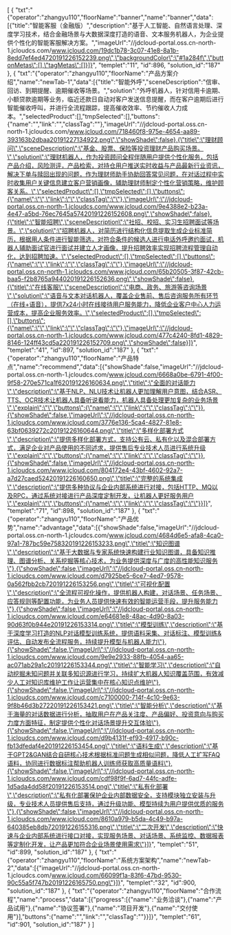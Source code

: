 [
	{
		"txt":"{\"operator\":\"zhangyu110\",\"floorName\":\"banner\",\"name\":\"banner\",\"data\":[{\"title\":\"智能客服（金融版）\",\"description\":\"基于人工智能、自然语言处理、深度学习技术，结合金融场景与大数据深度打造的语音、文本服务机器人，为企业提供个性化的智能客服解决方案。\",\"imageUrl\":\"//jdcloud-portal.oss.cn-north-1.jcloudcs.com/www.jcloud.com/19dc1b78-3c07-41e8-8a1b-8edd7ef4ed4720191226152239.png\",\"backgroundColor\":\"#1a284f\",\"buttonMetas\":[],\"tagMetas\":[]}]}",
		"templet":"11",
		"id":896,
		"solution_id":"187"
	},
	{
		"txt":"{\"operator\":\"zhangyu110\",\"floorName\":\"产品方案介绍\",\"name\":\"newTab-1\",\"data\":[{\"title\":\"智能外呼\",\"sceneDescription\":\"信审、回访、到期提醒、逾期催收等场景。\",\"solution\":\"外呼机器人，针对信用卡逾期、小额贷款逾期等业务，临近还款日自动对客户发送信息提醒，而在客户逾期后进行智能催收呼叫，并进行全流程跟踪，提高催收效率、节约催收人力成本。\",\"selectedProduct\":[],\"tmpSelected\":[],\"buttons\":{\"name\":\"\",\"link\":\"\",\"classTag\":\"\"},\"imageUrl\":\"//jdcloud-portal.oss.cn-north-1.jcloudcs.com/www.jcloud.com/718460f8-975e-4654-aa89-393163b2dbaa20191227134922.png\",\"showShade\":false},{\"title\":\"理财顾问\",\"sceneDescription\":\"基金、股票、保险等投资理财产品购买场景。\",\"solution\":\"理财机器人，作为投资顾问全程伴随用户提供个性化服务，包括产品介绍，风险测评，产品检索，对持仓用户推送实时收益与产品最新行业资讯，解决下单与赎回出现的问题，作为理财师助手协助回答常见问题，在对话过程中实时收集用户关键信息建立客户营销画像，辅助理财师制定个性化营销策略，维护顾客关系。\",\"selectedProduct\":[],\"tmpSelected\":[],\"buttons\":{\"name\":\"\",\"link\":\"\",\"classTag\":\"\"},\"imageUrl\":\"//jdcloud-portal.oss.cn-north-1.jcloudcs.com/www.jcloud.com/9e4388e2-b23a-4e47-a5bd-76ec7645a57420191226152608.png\",\"showShade\":false},{\"title\":\"智能招聘\",\"sceneDescription\":\"社招、校招、实习生招聘面试等场景。\",\"solution\":\"招聘机器人，对简历进行结构化信息提取生成企业标准简历，根据用人条件进行智能筛选，对符合条件的候选人进行电话外呼邀约面试，机器人辅助面试官进行面试并建立人才画像，提升招聘效率实现招聘流程管理自动化，达到招聘加速。\",\"selectedProduct\":[],\"tmpSelected\":[],\"buttons\":{\"name\":\"\",\"link\":\"\",\"classTag\":\"\"},\"imageUrl\":\"//jdcloud-portal.oss.cn-north-1.jcloudcs.com/www.jcloud.com/65b20505-3f87-42cb-baa5-f2b8765a944020191226152636.png\",\"showShade\":false},{\"title\":\"在线客服\",\"sceneDescription\":\"电商、政务、旅游等咨询场景\",\"solution\":\"语音与文本对话机器人，覆盖企业售前、售后咨询服务所有环节（在线+语音），提供7x24小时在线接待用户服务能力，降低企业客户中心人力运营成本，提高企业服务效率。\",\"selectedProduct\":[],\"tmpSelected\":[],\"buttons\":{\"name\":\"\",\"link\":\"\",\"classTag\":\"\"},\"imageUrl\":\"//jdcloud-portal.oss.cn-north-1.jcloudcs.com/www.jcloud.com/477c4240-8fd1-4829-8146-124ff43cd5a220191226152709.png\",\"showShade\":false}]}",
		"templet":"41",
		"id":897,
		"solution_id":"187"
	},
	{
		"txt":"{\"operator\":\"zhangyu110\",\"floorName\":\"产品特点\",\"name\":\"recommend\",\"data\":[{\"showShade\":false,\"imageUrl\":\"//jdcloud-portal.oss.cn-north-1.jcloudcs.com/www.jcloud.com/6668a0be-6791-4f00-9f58-270e571ca1f620191226160634.png\",\"title\":\"全面的对话能力\",\"description\":\"基于NLP、NLU技术让机器人更加理解用户意图，结合ASR、TTS、OCR技术让机器人具备听说看能力，机器人具备处理更加复杂的业务场景\",\"explain\":\"\",\"buttons\":{\"name\":\"\",\"link\":\"\",\"classTag\":\"\"}},{\"showShade\":false,\"imageUrl\":\"//jdcloud-portal.oss.cn-north-1.jcloudcs.com/www.jcloud.com/3776e136-5ca4-4827-81e8-63bf0639272c20191226160644.png\",\"title\":\"多样化部署方式\",\"description\":\"提供多样化部署方式，支持公有云、私有化以及混合部署方式，满足企业对产品使用的不同述求，提供售后专业技术人员进行系统升级\",\"explain\":\"\",\"buttons\":{\"name\":\"\",\"link\":\"\",\"classTag\":\"\"}},{\"showShade\":false,\"imageUrl\":\"//jdcloud-portal.oss.cn-north-1.jcloudcs.com/www.jcloud.com/804172e4-43bf-4602-92a7-a7d27caed52420191226160650.png\",\"title\":\"完整的系统集成\",\"description\":\"提供多种协议与企业内部系统进行对接，包括HTTP、MQ以及RPC，通过系统对接进行产品深度定制开发，让机器人更好服务用户\",\"explain\":\"\",\"buttons\":{\"name\":\"\",\"link\":\"\",\"classTag\":\"\"}}]}",
		"templet":"71",
		"id":898,
		"solution_id":"187"
	},
	{
		"txt":"{\"operator\":\"zhangyu110\",\"floorName\":\"产品优势\",\"name\":\"advantage\",\"data\":[{\"showShade\":false,\"imageUrl\":\"//jdcloud-portal.oss.cn-north-1.jcloudcs.com/www.jcloud.com/4684d6e5-afa8-4ca0-97a1-787bc59e758320191226153233.png\",\"title\":\"知识图谱\",\"description\":\"基于大数据与专家系统快速构建行业知识图谱，具备知识推理、图谱分析、关系挖掘等核心技术，为业务提供深度与广度的高性能知识服务\"},{\"showShade\":false,\"imageUrl\":\"//jdcloud-portal.oss.cn-north-1.jcloudcs.com/www.jcloud.com/d7925be5-6ce7-4ed7-9578-0a562fbb2cb720191226153256.png\",\"title\":\"可视化配置\",\"description\":\"全流程可视化操作，提供机器人构建，对话场景、任务场景、应答规则等配置功能，为业务人员提供快速有效的智能运营手段，提升服务能力\"},{\"showShade\":false,\"imageUrl\":\"//jdcloud-portal.oss.cn-north-1.jcloudcs.com/www.jcloud.com/e64681e8-48ac-4d90-8a03-90d63f0b944e20191226153314.png\",\"title\":\"模型训练\",\"description\":\"基于深度学习打造的NLP对话模型训练系统，提供语料采集、对话标注、模型训练&评估、自动发布全流程服务，持续提升模型与机器人能力\"},{\"showShade\":false,\"imageUrl\":\"//jdcloud-portal.oss.cn-north-1.jcloudcs.com/www.jcloud.com/9e9e2933-88fb-4054-aa65-ac071ab29a1c20191226153344.png\",\"title\":\"智能学习\",\"description\":\"自动挖掘未知问题并关联多知识源进行学习，持续扩大机器人知识覆盖范围，有效减少人工对知识库维护工作让运营集中在核心知识点维护\"},{\"showShade\":false,\"imageUrl\":\"//jdcloud-portal.oss.cn-north-1.jcloudcs.com/www.jcloud.com/c7100000-714f-4c10-9e63-9f8b46d3b27220191226153421.png\",\"title\":\"智能分析\",\"description\":\"基于海量的对话数据进行分析，抽取用户在产品关注度、产品偏好、投资意向与购买力度方面特征，制定提供个性化对话场景提升交互体验\"},{\"showShade\":false,\"imageUrl\":\"//jdcloud-portal.oss.cn-north-1.jcloudcs.com/www.jcloud.com/d9b4131f-ef93-4917-b90c-fb13dfedaf4e20191226153454.png\",\"title\":\"语料生成\",\"description\":\"基于GPT2&GAN结合自研核心技术根据标准问题生成相似问题，降低人工扩写FAQ语料，协同进行数据标注帮助机器人训练师获取高质量语料\"},{\"showShade\":false,\"imageUrl\":\"//jdcloud-portal.oss.cn-north-1.jcloudcs.com/www.jcloud.com/cdf98f9f-6ad7-44fc-adfe-1d5ada4dd58f20191226153514.png\",\"title\":\"私有化部署\",\"description\":\"私有化部署保护企业内部数据安全，支持模块独立安装与升级，专业技术人员提供售后支持，通过升级功能、模型持续为用户提供优质的服务\"},{\"showShade\":false,\"imageUrl\":\"//jdcloud-portal.oss.cn-north-1.jcloudcs.com/www.jcloud.com/8610a979-b5da-4c49-b97a-640385eb8db720191226155316.png\",\"title\":\"二次开发\",\"description\":\"快速与企业内部系统进行接口对接，实现服务场景、对话场景、系统监控、数据报表等定制化开发，让产品更加符合企业场景使用需求\"}]}",
		"templet":"51",
		"id":899,
		"solution_id":"187"
	},
	{
		"txt":"{\"operator\":\"zhangyu110\",\"floorName\":\"系统方案架构\",\"name\":\"newTab-2\",\"data\":[{\"imageUrl\":\"//jdcloud-portal.oss.cn-north-1.jcloudcs.com/www.jcloud.com/66099f1a-83f6-47bd-9530-90c55a5f747b20191226165750.png\"}]}",
		"templet":"32",
		"id":900,
		"solution_id":"187"
	},
	{
		"txt":"{\"operator\":\"zhangyu110\",\"floorName\":\"合作流程\",\"name\":\"process\",\"data\":[{\"progress\":[{\"name\":\"业务洽谈\"},{\"name\":\"产品试用\"},{\"name\":\"协议签署\"},{\"name\":\"项目开发\"},{\"name\":\"交付使用\"}],\"buttons\":{\"name\":\"\",\"link\":\"\",\"classTag\":\"\"}}]}",
		"templet":"61",
		"id":901,
		"solution_id":"187"
	}
]